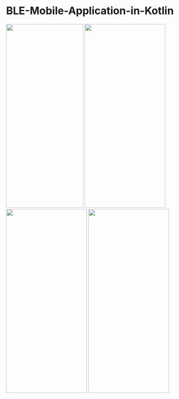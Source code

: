 # BLE-Mobile-Application-in-Kotlin
<img src="https://github.com/asgoodasbread/BLE-Mobile-Application-in-Kotlin/assets/121584961/285a83cd-73f5-4368-be4a-09c50cb32685" width="210" height="500">
<img src="https://github.com/asgoodasbread/BLE-Mobile-Application-in-Kotlin/assets/121584961/9edde007-bab9-4757-b0de-070212344121" width="220" height="500">
<img src="https://github.com/asgoodasbread/BLE-Mobile-Application-in-Kotlin/assets/121584961/ec3420d6-48ae-48e0-92f1-0227f1b13079" width="220" height="500">
<img src="https://github.com/asgoodasbread/BLE-Mobile-Application-in-Kotlin/assets/121584961/01fa382d-fa91-4eab-af25-debdcbd70ff3" width="220" height="500">

